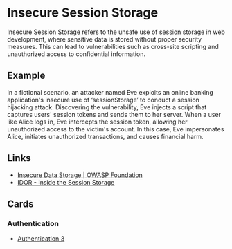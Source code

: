 # Insecure Session Storage
Insecure Session Storage refers to the unsafe use of session storage in web development, where sensitive data is stored without proper security measures. This can lead to vulnerabilities such as cross-site scripting and unauthorized access to confidential information.

## Example
In a fictional scenario, an attacker named Eve exploits an online banking application's insecure use of ‘sessionStorage’ to conduct a session hijacking attack. Discovering the vulnerability, Eve injects a script that captures users' session tokens and sends them to her server. When a user like Alice logs in, Eve intercepts the session token, allowing her unauthorized access to the victim's account. In this case, Eve impersonates Alice, initiates unauthorized transactions, and causes financial harm.

## Links
- [Insecure Data Storage | OWASP Foundation](https://owasp.org/www-project-mobile-top-10/2023-risks/m9-insecure-data-storage)
- [IDOR - Inside the Session Storage](https://shahjerry33.medium.com/idor-inside-the-session-storage-88af485fc899)

## Cards
### Authentication
- [Authentication 3](/authentication/3)
